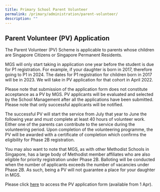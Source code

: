 ```yaml
---
title: Primary School Parent Volunteer
permalink: /primary/administration/parent-volunteer/
description: ""
---
```




Parent Volunteer (PV) Application
---------------------------------

The Parent Volunteer (PV) Scheme is applicable to parents whose children are Singapore Citizens or Singapore Permanent Residents.  

MGS will only start taking in application one year before the student is due for P1 registration. For example, if your daughter is born in 2017, therefore going to P1 in 2024. The dates for P1 registration for children born in 2017 will be in 2023. We will take in PV application for that cohort in April 2022.

Please note that submission of the application form does not constitute acceptance as a PV by MGS. PV applicants will be evaluated and selected by the School Management after all the applications have been submitted. Please note that only successful applicants will be notified. 

The successful PV will start the service from July that year to June the following year and must complete at least 40 hours of volunteer work. Either one of the parents can contribute to the service during the volunteering period. Upon completion of the volunteering programme, the PV will be awarded with a certificate of completion which confirms the eligibility for Phase 2B registration.

You may also want to note that MGS, as with other Methodist Schools in Singapore, has a large body of Methodist member affiliates who are also eligible for priority registration under Phase 2B. Balloting will be conducted when the number of applicants exceeds the number of vacancies under Phase 2B. As such, being a PV will not guarantee a place for your daughter in MGS.

Please click [here](https://form.gov.sg/624247c1a22b0c0014c83ff3) to access the PV application form (available from 1 Apr).